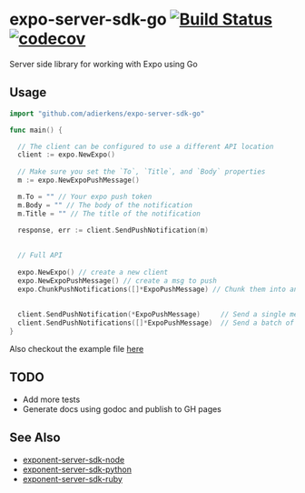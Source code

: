 # expo-server-sdk-go [![Build Status](https://travis-ci.org/adierkens/expo-server-sdk-go.svg?branch=master)](https://travis-ci.org/adierkens/expo-server-sdk-go) [![codecov](https://codecov.io/gh/adierkens/expo-server-sdk-go/branch/master/graph/badge.svg)](https://codecov.io/gh/adierkens/expo-server-sdk-go)

Server side library for working with Expo using Go

## Usage
```go
import "github.com/adierkens/expo-server-sdk-go"

func main() {

  // The client can be configured to use a different API location
  client := expo.NewExpo()
  
  // Make sure you set the `To`, `Title`, and `Body` properties
  m := expo.NewExpoPushMessage()

  m.To = "" // Your expo push token
  m.Body = "" // The body of the notification
  m.Title = "" // The title of the notification

  response, err := client.SendPushNotification(m)
  
  
  // Full API
  
  expo.NewExpo() // create a new client
  expo.NewExpoPushMessage() // create a msg to push
  expo.ChunkPushNotifications([]*ExpoPushMessage) // Chunk them into an array of batches
  
  
  client.SendPushNotification(*ExpoPushMessage)     // Send a single message
  client.SendPushNotifications([]*ExpoPushMessage)  // Send a batch of messages
}

```

Also checkout the example file [here](./example/main.go)

## TODO
- Add more tests
- Generate docs using godoc and publish to GH pages

## See Also
- [exponent-server-sdk-node](https://github.com/expo/exponent-server-sdk-node)
- [exponent-server-sdk-python](https://github.com/exponent/exponent-server-sdk-python)
- [exponent-server-sdk-ruby](https://github.com/exponent/exponent-server-sdk-ruby)

